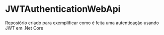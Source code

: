 # JWTAuthenticationWebApi

Reposiório criado para exemplificar como é feita uma autenticação usando JWT em .Net Core
